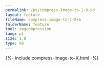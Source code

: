 ```yaml
---
permalink: /pt/compress-image-to-1-8-kb
layout: feature
fileName: compress-image-to-1-8kb
folderName: feature
tool: imgcompression
lang: pt
size: 1.8
type: kb
---
```


{%- include compress-image-to-X.html -%}
